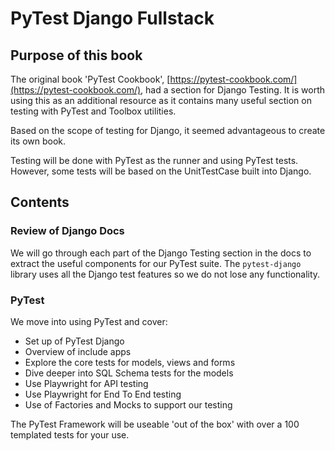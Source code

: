 # PyTest Django Fullstack

## Purpose of this book 

The original book 'PyTest Cookbook', [https://pytest-cookbook.com/](https://pytest-cookbook.com/), had a section for Django Testing. It is worth using this as an additional resource as it contains many useful section on testing with PyTest and Toolbox utilities.

Based on the scope of testing for Django, it seemed advantageous to create its own book.

Testing will be done with PyTest as the runner and using PyTest tests. However, some tests will be based on the UnitTestCase built into Django.

## Contents

### Review of Django Docs

We will go through each part of the Django Testing section in the docs to extract the useful components for our PyTest suite. The `pytest-django` library uses all the Django test features so we do not lose any functionality.

### PyTest

We move into using PyTest and cover:

- Set up of PyTest Django
- Overview of include apps
- Explore the core tests for models, views and forms
- Dive deeper into SQL Schema tests for the models
- Use Playwright for API testing
- Use Playwright for End To End testing
- Use of Factories and Mocks to support our testing

The PyTest Framework will be useable 'out of the box' with over a 100 templated tests for your use.

<br>